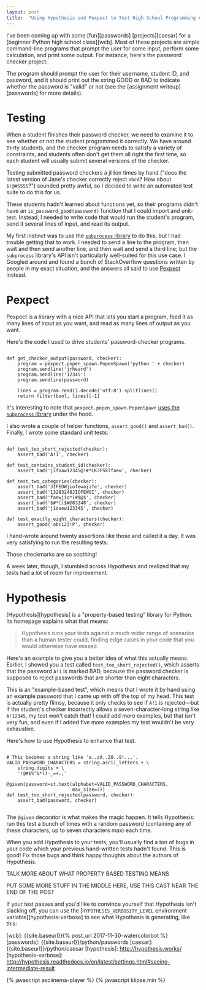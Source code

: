 ```yaml
---
layout: post
title:  "Using Hypothesis and Pexpect to Test High School Programming Assignments"
---
```


<style>
pre .CodeMirror:nth-of-type(2) {
display: none;
}
</style>

I've been coming up with some [fun][passwords] [projects][caesar] for a [beginner Python high school class][wcb]. Most of these projects are simple command-line programs that prompt the user for some input, perform some calculation, and print some output. For instance, here's the password checker project:

<asciinema-player src="{{ site.baseurl }}/password_checker_cast.json?v=1" rows="12" cols="90" autoplay="true"></asciinema-player>

The program should prompt the user for their username, student ID, and password, and it should print out the string GOOD or BAD to indicate whether the password is "valid" or not (see the [assignment writeup][passwords] for more details).

Testing
=======

When a student finishes their password checker, we need to examine it to see whether or not the student programmed it correctly. We have around thirty students, and the checker program needs to satisfy a variety of constraints, and students often don't get them all right the first time, so each student will usually submit several versions of the checker.

Testing submitted password checkers a jillion times by hand ("does the latest version of Jane's checker correctly reject `abcd`? How about `$!@#5555`?") sounded pretty awful, so I decided to write an automated test suite to do this for us.

These students hadn't learned about functions yet, so their programs didn't have an `is_password_good(password)` function that I could import and unit-test. Instead, I needed to write code that would run the student's program, send it several lines of input, and read its output.

My first instinct was to use the [`subprocess` library](https://docs.python.org/3/library/subprocess.html) to do this, but I had trouble getting that to work. I needed to send a line to the program, then wait and then send another line, and then wait and send a third line; but the `subprocess` library's API isn't particularly well-suited for this use case. I Googled around and found a bunch of StackOverflow questions written by people in my exact situation, and the answers all said to use [Pexpect](https://github.com/pexpect/pexpect) instead.

Pexpect
=======

Pexpect is a library with a nice API that lets you start a program, feed it as many lines of input as you want, and read as many lines of output as you want.

Here's the code I used to drive students' password-checker programs.

<pre><code class="py">
def get_checker_output(password, checker):
	program = pexpect.popen_spawn.PopenSpawn('python ' + checker)
	program.sendline('jrheard')
	program.sendline('12345')
	program.sendline(password)

	lines = program.read().decode('utf-8').splitlines()
	return filter(bool, lines)[-1]
</code></pre>

It's interesting to note that `pexpect.popen_spawn.PopenSpawn` [uses the `subprocess` library](https://github.com/pexpect/pexpect/blob/master/pexpect/popen_spawn.py#L46) under the hood.

I also wrote a couple of helper functions, `assert_good()` and `assert_bad()`. Finally, I wrote some standard unit tests:

<pre><code class="py">
def test_too_short_rejected(checker):
    assert_bad('A!1', checker)

def test_contains_student_id(checker):
    assert_bad('jifoaw12345@!#*LKJFSklfaew', checker)

def test_two_categories(checker):
    assert_bad('JIFEOWjiofewajife', checker)
    assert_bad('13283248JIOFEWOI', checker)
    assert_bad('faewjio*(#$@$', checker)
    assert_bad('$#*(($#@83248', checker)
    assert_bad('jioaew123345', checker)

def test_exactly_eight_characters(checker):
    assert_good('abc123!P', checker)
</code></pre>

I hand-wrote around twenty assertions like those and called it a day. It was very satisfying to run the resulting tests:

<asciinema-player src="{{ site.baseurl }}/hypothesis_pexpect_cast_1.json?v=1" rows="20" cols="90" autoplay="true" loop="true"></asciinema-player>

Those checkmarks are so soothing!

A week later, though, I stumbled across Hypothesis and realized that my tests had a lot of room for improvement.

Hypothesis
==========

[Hypothesis][hypothesis] is a "property-based testing" library for Python. Its homepage explains what that means:

> Hypothesis runs your tests against a much wider range of scenarios than a human tester could, finding edge cases in your code that you would otherwise have missed.

Here's an example to give you a better idea of what this actually means. Earlier, I showed you a test called `test_too_short_rejected()`, which asserts that the password `A!1` is marked BAD, because the password checker is supposed to reject passwords that are shorter than eight characters.

This is an "example-based test", which means that I wrote it by hand using an example password that I came up with off the top of my head. This test is actually pretty flimsy, because it only checks to see if `A!1` is rejected—but if the student's checker incorrectly allows a seven-character-long string like `A!12345`, my test won't catch that! I could add more examples, but that isn't very fun, and even if I added five more examples my test wouldn't be very exhaustive.

Here's how to use Hypothesis to enhance that test.

<pre><code class="py">
# This becomes a string like 'a..zA..Z0..9!..,'.
VALID_PASSWORD_CHARACTERS = string.ascii_letters + \
	string.digits + \
	'!@#$%^&*()-_=+.,'

@given(password=st.text(alphabet=VALID_PASSWORD_CHARACTERS,
						max_size=7))
def test_too_short_rejected(password, checker):
	assert_bad(password, checker)

</code></pre>

The `@given` decorator is what makes the magic happen. It tells Hypothesis: run this test a bunch of times with a random password (containing any of these characters, up to seven characters max) each time.

When you add Hypothesis to your tests, you'll usually find a ton of bugs in your code which your previous hand-written tests hadn't found. This is good! Fix those bugs and think happy thoughts about the authors of Hypothesis.

TALK MORE ABOUT WHAT PROPERTY BASED TESTING MEANS

PUT SOME MORE STUFF IN THE MIDDLE HERE, USE THIS CAST NEAR THE END OF THE POST

If your test passes and you'd like to convince yourself that Hypothesis isn't slacking off, you can use the [`HYPOTHESIS_VERBOSITY_LEVEL` environment variable][hypothesis-verbose] to see what Hypothesis is generating, like this:

<asciinema-player src="{{ site.baseurl }}/hypothesis_cast.json?v=1" rows="16" cols="90" autoplay="true" loop="true"></asciinema-player>








[wcb]: {{site.baseurl}}{% post_url 2017-11-30-watercolorbot %}
[passwords]: {{site.baseurl}}/python/passwords
[caesar]: {{site.baseurl}}/python/caesar
[hypothesis]: http://hypothesis.works/
[hypothesis-verbose]: http://hypothesis.readthedocs.io/en/latest/settings.html#seeing-intermediate-result




<script>
window.klipse_settings = {
	selector_eval_python_client: '.py',
	codemirror_options_in: {
		theme: "friendship-bracelet"
	},
	codemirror_options_out: {
		theme: "friendship-bracelet"
	}
};
</script>
{% javascript asciinema-player %}
{% javascript klipse.min %}
